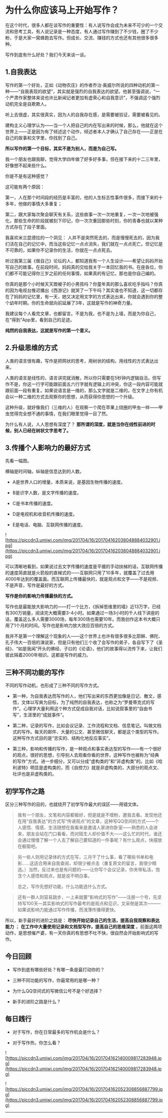 # 为什么你应该马上开始写作？

在这个时代，很多人都在谈写作的重要性：有人说写作会成为未来不可少的一个交流和思考工具，有人说记录是一种态度，有人通过写作赚到了不少钱，圈了不少粉，于是大家一窝蜂跑去写作。但成长、交流、赚钱的方式也还有其他很多很多种。

写作到底有什么好处？我们今天来谈一谈。

## 1.自我表达

写作的第一个好处，正如《动物农庄》的作者乔治·奥威尔所说的四种动机的第一种——“自我表现的欲望”，其实就是强烈的自我表达的欲望。他甚至强调说，“一个严肃作家整体来说也许比新闻记者更加有虚荣心和自我意识”，不强调这个强烈动机完全是自欺欺人。

听上去很虚，其实很真实，因为人的自我存在感，是需要被验证，需要被看见的。

建构主义心理学认为——当一个人把自己的内在写出来的时候，那么，他就在这个世界上——正是因为有了倾述这个动作，倾述者本人才确认了自己存在——正是在自己的故事和文字里，你找到了自己。

 **所以写作的第一个目标，其实不是为别人，而是为自己写。**

我一个朋友也跟我聊，觉得大学四年做了好多好多事，但在接下来的十二三年里，好像想不起来些什么。

你是不是有这种感觉？

这可能有两个原因：

第一，人在那个时间段的经历是丰富的，他的人生标志性事件很多，而接下来的十多年，他做的事情大多重复；

第二，跟大家每次聚会聊天有关系，这些故事一次一次地重复，一次一次地被强化，那些生命的阶段就被刻下印记，你一次次重回那些时刻，你的青春也就以某种方式存在了段子里面。

我喜欢米兰昆德拉的一个洞见： 人并不是突然死去的，而是慢慢死去的，因为我们活在自己的记忆中，而当这些记忆一点点消失，我们就在一点点死亡。但记忆是不可靠的，如果你不记录你的生活，你就在一点点死去。

听过我第三届《做自己》论坛的人，都知道我有一个人生设计——希望让妈妈开始写自己的故事。在前段时间，妈妈真的交给我关于一本回忆我的书。在座各位，你们都不可能记得你三岁之前的任何事情，如果真的有记忆，那也是你自己编的。

你真的是那个小时候天天蹬被子的小男孩吗？你童年真的那么喜欢吃手指吗？你真的因为电视台推迟播出《西游记》就哭了一下午吗？其实谁也不知道，这一切都存在了妈妈的记忆里，有一天，她又决定用文字的方式表达出来，你就会遇到你的整个幼年时期。你的生命就向前延展了3年，这就是写作的神奇力量。

我建议每个人看完文章，也都留言。不是为我，也不是为上墙，而是为你自己，在“得到”App里，看到自己的足迹。

 **纯然的自我表达，这就是写作的第一个意义。**

## 2.升级思维的方式

人类的语言很有趣，写作是把网状的思考，用树状的结构，用线性的方式表达出来。

人类的语言是线性的，语言讲完就消散，所以你只需要在5秒钟内逻辑自洽。但写作不是，你这一行字可能跟前面五六行字就有逻辑上的冲突，你这一段内容可能就跟前面一段有重复。如果说语言是一维的，那么文字就是二维的。在文字上你有机会以一种二维的方式去观察你的思想，从而获得你思想的一个升级。

这种升级，就好像我们（三维的人）在观察一个爬在苹果上绕圈的甲虫一样——甲虫觉得完全想不通的事情，在我们眼里觉得一目了然。

为什么有人说，人人思想有深度了？ **那所谓的深度，就是当你在线性前进的时候，别人已经在树状文字思考了。**

## 3.传播个人影响力的最好方式

先看一幅图。

横轴是时间轴，纵轴是信息达到的人数。

* A是世界人口的增量，本质来说，是基因生物传播的速度。

* B是识字人数，是文字传播的速度。

* C是书本传播的速度。

* D是电视机和收音机传播的速度。

* E是电话、电脑、互联网传播的速度。

![https://piccdn3.umiwi.com/img/201704/16/201704162038048884032901.jpg](https://piccdn3.umiwi.com/img/201704/16/201704162038048884032901.jpg)

可以清晰地看到，如果说过去文字传播的速度是平缓的手动扶梯的话，互联网传播的速度简直就是火箭般的直梯式的——互联网只用了10多年，就覆盖了过去用4000年达到的覆盖面。而互联网上传播最快的，就是观点和文字——不是视频、不是声音，写作是最好的方式。

 **写作是你的影响力传播最快的方式。**

写作也是最能放大影响力的——打一个比方，《拆掉思维里的墙》近13万字，已经有300万销量，阅读完大概需要3-4小时。如果通过一场3小时的千人线下讲座的话，覆盖这么多人需要3000场，每年300场也需要10年。而我创作这本书大概只用了1个月的时间。写作也是影响力放大效应百倍的方式。

我并不是第一个理解这个现象的人——这个世界上也许有很多很多比耶稣、佛陀、孔子伟大一百倍的演说家，但是只有他们三个收了会写作的弟子，各自写下了《圣经》、“如是我闻”开头的佛经、子曰的《论语》，他们的故事得以流传下来，让我们彼此隔着2000年相识。这都是写作的威力。

## 三种不同功能的写作

不同的写作动机，也形成了三种不同的写作方式。

* 第一种，为自我表达而写作的人，他们写出来的东西更加像是日记、散文，感悟，文体以写爽为目标，为了纯然的自我表达，也称之为“罗曼蒂克式的写作”。心理学大量利用这个种方式促成自我对话，比如说叙事里的“自由书写”，生涯里的“成就事件”。

* ​第二种，记录的写作，比如会议记录、工作流程和文档、信息笔记。叫做文档式的写作。每天的邮件、大量的公文、甚至微信聊天，都是这个类型的写作。这种写作方式目的是“忠实的、结构化地反应事实”。

* 第三种，影响和传播的写作，是一种观点和事实表达型的写作——有一个很好的观点，很好的思想，引导别人去观看你看的世界，这种写作也被称为“经典的写作”方式。进一步细分，又可以分成“虚构类的”和“非虚构类”的。比如《哈利波特》明显是虚构类的，而《自控力》就是非虚构类的，大部分的观点文、社评也是非虚构类的。

## 初学写作之路

区分三种写作的目的，也就绕开了初学写作最大的误区——用错文体。    

> 我有一个朋友，文笔和内容都极好，但是就是不增粉，邀我去看。发现他还在用“自我表达”的方式写“传递观点”的文章，这种写QQ空间的方式——个人感悟、情感、生活随想在我看来是邀请人家进你卧室——熟悉的人会进来，朋友会站在门口看看，而对陌生人却价值不大——这么忙的时代，谁还会通过慢慢了解一个人去了解自己要知道的一件事呢？有什么观点，快摆放在橱窗吧。

> 另一些人则用记录体的方式在写，三月干了什么事，看了哪些书单和电影……这适合用来自我查阅，却很少被点击（重复原文的留言，我很少精选。）当然，反过来也是有问题的——让你写个会议记录，你夹带私活，饱含个人感悟和观点，就是说不明白事。
> 
> 总之，写作先想好功能，什么功能选什么方式。

> 还有一群人则容易跳步，一上来就要“影响式的写作”——注册一个号，先坚持写100天—其实影响式的写作最考的是观点和见识，文采倒是其次———如果说影响力能通过写作传播，而浅薄传播得更快。

所以，新手最好的进阶之路是： **尽快开始记录自己的生活，提高自我观察和表达能力** ； **在工作中大量使用记录和文档型写作，提高自己的思维深度** 。前面这两项动作，是思想催产婆，有一天你真的有思想不吐不快，很自然会开始影响式的写作。

## 今日回顾

* 写作到底有哪些好处？有哪一条是最打动你的？

* 三种不同功能的写作，你最常用的是哪一种？

* 为什么QQ空间式的写微信公号不是个好选择？

* 新手的进阶之路是什么？

## 每日践行

* 对于写作，你在日常最多的写作机会是什么？

* 对于写作热，你怎么看？

![https://piccdn3.umiwi.com/img/201704/16/201704162140009817283948.jpg](https://piccdn3.umiwi.com/img/201704/16/201704162140009817283948.jpg)

![https://piccdn3.umiwi.com/img/201704/16/201704162052308856887799.jpg](https://piccdn3.umiwi.com/img/201704/16/201704162052308856887799.jpg)

---
